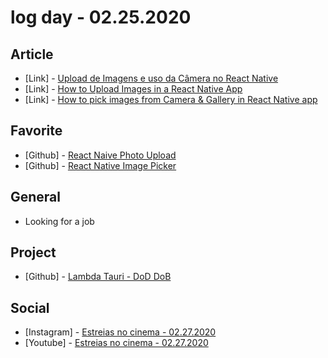 # log day - 02.25.2020

## Article

- \[Link\] - [Upload de Imagens e uso da Câmera no React Native](https://blog.rocketseat.com.br/react-native-upload-imagem/)
- \[Link\] - [How to Upload Images in a React Native App](https://heartbeat.fritz.ai/how-to-upload-images-in-a-react-native-app-4cca03ded855)
- \[Link\] - [How to pick images from Camera & Gallery in React Native app](https://enappd.com/blog/pick-images-from-camera-gallery-in-react-native-app/78/)

## Favorite

- \[Github\] - [React Naive Photo Upload](https://github.com/malsapp/react-native-photo-upload)
- \[Github\] - [React Native Image Picker](https://github.com/react-native-community/react-native-image-picker)

## General

- Looking for a job

## Project

- \[Github\] - [Lambda Tauri - DoD DoB](https://github.com/org-3s2yu/lambda-tauri)

## Social

- \[Instagram\] - [Estreias no cinema - 02.27.2020](https://www.instagram.com/p/B8_abVjhv-J/)
- \[Youtube\] - [Estreias no cinema - 02.27.2020](https://www.youtube.com/watch?v=ueYOKVqbyDQ)
